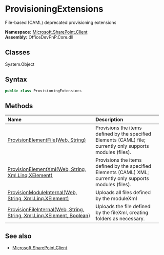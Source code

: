 # ProvisioningExtensions
File-based (CAML) deprecated provisioning extensions  

**Namespace:** [Microsoft.SharePoint.Client](Microsoft.SharePoint.Client.md)  
**Assembly:** OfficeDevPnP.Core.dll  
## Classes
System.Object  
## Syntax
```C#
public class ProvisioningExtensions
```
## Methods
|**Name**|**Description**|
|:-----|:-----|
| [ProvisionElementFile(Web, String)](ProvisioningExtensionsProvisionElementFileWebString.md) | Provisions the items defined by the specified Elements (CAML) file; currently only supports modules (files).
| [ProvisionElementXml(Web, String, Xml.Linq.XElement)](ProvisioningExtensionsProvisionElementXmlWebStringXml.Linq.XElement.md) | Provisions the items defined by the specified Elements (CAML) XML; currently only supports modules (files).
| [ProvisionModuleInternal(Web, String, Xml.Linq.XElement)](ProvisioningExtensionsProvisionModuleInternalWebStringXml.Linq.XElement.md) | Uploads all files defined by the moduleXml
| [ProvisionFileInternal(Web, String, String, Xml.Linq.XElement, Boolean)](ProvisioningExtensionsProvisionFileInternalWebStringStringXml.Linq.XElementBoolean.md) | Uploads the file defined by the fileXml, creating folders as necessary.
## See also
- [Microsoft.SharePoint.Client](Microsoft.SharePoint.Client.md)
